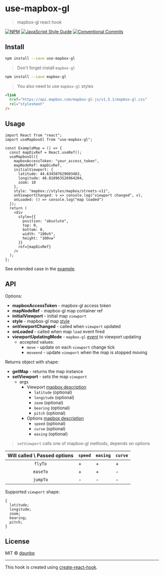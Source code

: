 # use-mapbox-gl

> mapbox-gl react hook

[![NPM](https://img.shields.io/npm/v/use-mapbox-gl.svg)](https://www.npmjs.com/package/use-mapbox-gl) [![JavaScript Style Guide](https://img.shields.io/badge/code_style-standard-brightgreen.svg)](https://standardjs.com) [![Conventional Commits](https://img.shields.io/badge/Conventional%20Commits-1.0.0-yellow.svg)](https://conventionalcommits.org)

## Install

```bash
npm install --save use-mapbox-gl
```

> Don't forget install `mapbox-gl`

```bash
npm install --save mapbox-gl
```

> You also need to use `mapbox-gl` styles

```html
<link
  href="https://api.mapbox.com/mapbox-gl-js/v1.5.1/mapbox-gl.css"
  rel="stylesheet"
/>
```

## Usage

```tsx
import React from "react";
import useMapboxGl from "use-mapbox-gl";

const ExampleMap = () => {
  const mapDivRef = React.useRef();
  useMapboxGl({
    mapboxAccessToken: "your_access_token",
    mapNodeRef: mapDivRef,
    initialViewport: {
      latitude: 44.634507629603483,
      longitude: 48.818963526964204,
      zoom: 10
    },
    style: "mapbox://styles/mapbox/streets-v11",
    onViewportChanged: v => console.log("viewport changed", v),
    onLoaded: () => console.log("map loaded")
  });
  return (
    <div
      style={{
        position: "absolute",
        top: 0,
        bottom: 0,
        width: "100vh",
        height: "100vw"
      }}
      ref={mapDivRef}
    />
  );
};
```

See extended case in the [example](https://github.com/dqunbp/use-mapbox-gl/tree/master/example).

## API

Options:

- **mapboxAccessToken** - mapbox-gl access token
- **mapNodeRef** - mapbox-gl map container ref
- **initialViewport** - initial map `viewport`
- **style** - mapbox-gl map [style](https://docs.mapbox.com/mapbox-gl-js/style-spec/)
- **onViewportChanged** - called when `viewport` updated
- **onLoaded** - called when map `load` event fired
- **viewportUpdatingMode** - `mapbox-gl` [event](https://docs.mapbox.com/mapbox-gl-js/api/#events) to viewport updating
  - accepted values:
    - `move` - update on each `viewport` change tick
    - `moveend` - update `viewport` when the map is stopped moving

Returns object with shape:

- **getMap** - returns the map instance
- **setViewport** - sets the map `viewport`
  - args
    - Viewport [mapbox description](https://docs.mapbox.com/mapbox-gl-js/api/#cameraoptions)
      - `latitude` (optional)
      - `longitude` (optional)
      - `zoom` (optional)
      - `bearing` (optional)
      - `pitch` (optional)
    - Options [mapbox description](https://docs.mapbox.com/mapbox-gl-js/api/#animationoptions)
      - `speed` (optional)
      - `curve` (optional)
      - `easing` (optional)

> `setViewport` calls one of mapbox-gl methods, depends on options

| Will called \ Passed options | `speed` | `easing` | `curve` |
| :--------------------------: | ------- | -------- | ------- |
|           `flyTo`            | +       | +        | +       |
|           `easeTo`           | +       | +        | -       |
|           `jumpTo`           | -       | -        | -       |

Supported `viewport` shape:

```tsx
{
  latitude;
  longitude;
  zoom;
  bearing;
  pitch;
}
```

## License

MIT © [dqunbp](https://github.com/dqunbp)

---

This hook is created using [create-react-hook](https://github.com/hermanya/create-react-hook).
